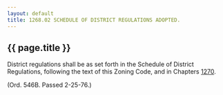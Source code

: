 ```yaml
---
layout: default 
title: 1268.02 SCHEDULE OF DISTRICT REGULATIONS ADOPTED.
---
```


{{ page.title }}
----------------

District regulations shall be as set forth in the Schedule of District
Regulations, following the text of this Zoning Code, and in Chapters
[1270](4dade3b7.html).

(Ord. 546B. Passed 2-25-76.)
